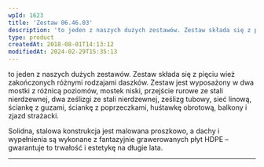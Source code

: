 ```yaml
---
wpId: 1623
title: 'Zestaw 06.46.03'
description: 'to jeden z naszych dużych zestawów. Zestaw składa się z pięciu wież zakończonych różnymi rodzajami daszków. Zestaw jest wyposażony w dwa mostki z różnicą poziomów, mostek niski, przejście rurowe ze stali nierdzewnej, dwa ześlizgi ze stali nierdzewnej, ześlizg tubowy, sieć linową, ściankę z guzami, ściankę z poprzeczkami, huśtawkę obrotową, balkony i zjazd strażacki. Solidna, stalowa ...'
type: product
createdAt: 2018-08-01T14:13:12
modifiedAt: 2024-02-29T15:35:13
---
```



to jeden z naszych dużych zestawów. Zestaw składa się z pięciu wież zakończonych różnymi rodzajami daszków. Zestaw jest wyposażony w dwa mostki z różnicą poziomów, mostek niski, przejście rurowe ze stali nierdzewnej, dwa ześlizgi ze stali nierdzewnej, ześlizg tubowy, sieć linową, ściankę z guzami, ściankę z poprzeczkami, huśtawkę obrotową, balkony i zjazd strażacki.

Solidna, stalowa konstrukcja jest malowana proszkowo, a dachy i wypełnienia są wykonane z fantazyjnie grawerowanych płyt HDPE – gwarantuje to trwałość i estetykę na długie lata.

* * *